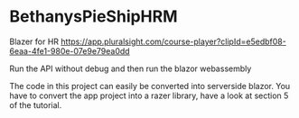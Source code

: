 # BethanysPieShipHRM
Blazer for HR
https://app.pluralsight.com/course-player?clipId=e5edbf08-6eaa-4fe1-980e-07e9e79ea0dd



Run the API without debug and  then run the blazor webassembly


The code in this project can easily be converted into serverside blazor. You have to convert the app project into a razer library, have a look at section 5 of the tutorial.  

